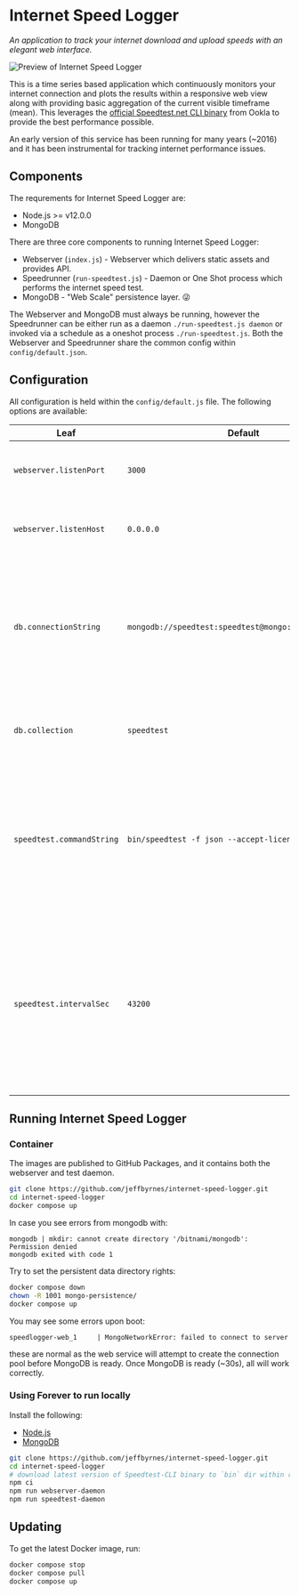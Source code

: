 # Internet Speed Logger

_An application to track your internet download and upload speeds with an elegant web interface._

![Preview of Internet Speed Logger](https://i.imgur.com/LhtHxpZ.gif)

This is a time series based application which continuously monitors your internet connection and plots the results within a responsive web view along with providing basic aggregation of the current visible timeframe (mean). This leverages the [official Speedtest.net CLI binary](https://www.speedtest.net/apps/cli) from Ookla to provide the best performance possible.

An early version of this service has been running for many years (~2016) and it has been instrumental for tracking internet performance issues.

## Components

The requrements for Internet Speed Logger are:

- Node.js >= v12.0.0
- MongoDB

There are three core components to running Internet Speed Logger:

- Webserver (`index.js`) - Webserver which delivers static assets and provides API.
- Speedrunner (`run-speedtest.js`) - Daemon or One Shot process which performs the internet speed test.
- MongoDB - "Web Scale" persistence layer. 😜

The Webserver and MongoDB must always be running, however the Speedrunner can be either run as a daemon `./run-speedtest.js daemon` or invoked via a schedule as a oneshot process `./run-speedtest.js`. Both the Webserver and Speedrunner share the common config within `config/default.json`.

## Configuration

All configuration is held within the `config/default.js` file. The following options are available:

| Leaf                      | Default                                               | Description                                                                                                                                                                    |
| ------------------------- | ----------------------------------------------------- | ------------------------------------------------------------------------------------------------------------------------------------------------------------------------------ |
| `webserver.listenPort`    | `3000`                                                | Port which the webserver will listen on                                                                                                                                        |
| `webserver.listenHost`    | `0.0.0.0`                                             | Host which the webserver will listen on                                                                                                                                        |
| `db.connectionString`     | `mongodb://speedtest:speedtest@mongo:27017/speedtest` | Connection string the connection for the backend MongoDB compliant database. See: [Connection String URI Format](https://docs.mongodb.com/manual/reference/connection-string/) |
| `db.collection`           | `speedtest`                                           | Collection to use within MongoDB compliant database.                                                                                                                           |
| `speedtest.commandString` | `bin/speedtest -f json --accept-license`              | Raw command to execute to perform speed test. Change this if you want it on a different path or specify a specific server.                                                     |
| `speedtest.intervalSec`   | `43200`                                               | Interval for which the speedtest will be run. This will be randomly skewed +/- 25% and limited to no less than 1800 (30 minutes) seconds between runs.                         |

## Running Internet Speed Logger

### Container

The images are published to GitHub Packages, and it contains both the webserver and test daemon.

```bash
git clone https://github.com/jeffbyrnes/internet-speed-logger.git
cd internet-speed-logger
docker compose up
```

In case you see errors from mongodb with:

```plain
mongodb | mkdir: cannot create directory '/bitnami/mongodb': Permission denied
mongodb exited with code 1
```

Try to set the persistent data directory rights:

```bash
docker compose down
chown -R 1001 mongo-persistence/
docker compose up
```

You may see some errors upon boot:

```plain
speedlogger-web_1     | MongoNetworkError: failed to connect to server
```

these are normal as the web service will attempt to create the connection pool before MongoDB is ready. Once MongoDB is ready (~30s), all will work correctly.

### Using Forever to run locally

Install the following:

- [Node.js](https://nodejs.org/en/download/package-manager/)
- [MongoDB](https://docs.mongodb.com/manual/installation/)

```bash
git clone https://github.com/jeffbyrnes/internet-speed-logger.git
cd internet-speed-logger
# download latest version of Speedtest-CLI binary to `bin` dir within repo >>
npm ci
npm run webserver-daemon
npm run speedtest-daemon
```

## Updating

To get the latest Docker image, run:

```bash
docker compose stop
docker compose pull
docker compose up
```
